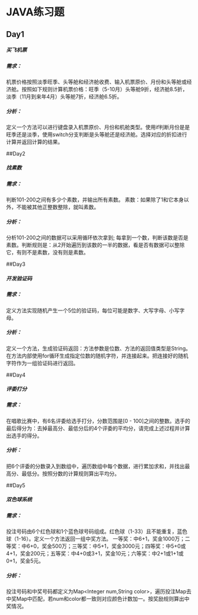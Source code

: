# JAVA练习题

## Day1

##### 买飞机票

##### 需求：

机票价格按照淡季旺季、头等舱和经济舱收费、输入机票原价、月份和头等舱或经济舱。按照如下规则计算机票价格：旺季（5-10月）头等舱9折，经济舱8.5折，淡季（11月到来年4月）头等舱7折，经济舱6.5折。

##### 分析：

定义一个方法可以进行键盘录入机票原价、月份和机舱类型。使用if判断月份是是旺季还是淡季，使用switch分支判断是头等舱还是经济舱。选择对应的折扣进行计算并返回计算的结果。

##Day2

##### 找素数

##### 需求：

判断101-200之间有多少个素数，并输出所有素数。
素数：如果除了1和它本身以外，不能被其他正整数整除，就叫素数。

##### 分析：

分析101-200之间的数据可以采用循环依次拿到; 每拿到一个数，判断该数是否是素数。判断规则是：从2开始遍历到该数的一半的数据，看是否有数据可以整除它，有则不是素数，没有则是素数。

##Day3

##### 开发验证码

##### 需求：

定义方法实现随机产生一个5位的验证码，每位可能是数字、大写字母、小写字母。

##### 分析：

定义一个方法，生成验证码返回：方法参数是位数、方法的返回值类型是String。在方法内部使用for循环生成指定位数的随机字符，并连接起来。把连接好的随机字符作为一组验证码进行返回。

##Day4

##### 评委打分

##### 需求：

在唱歌比赛中，有6名评委给选手打分，分数范围是[0 - 100]之间的整数。选手的最后得分为：去掉最高分、最低分后的4个评委的平均分，请完成上述过程并计算出选手的得分。

##### 分析：

把6个评委的分数录入到数组中，遍历数组中每个数据，进行累加求和，并找出最高分、最低分。按照分数的计算规则算出平均分。

##Day5

##### 双色球系统

##### 需求：

投注号码由6个红色球和1个蓝色球号码组成。红色球（1-33）且不能重复，蓝色球（1-16）。定义一个方法返回一组中奖方法。
一等奖：中6+1，奖金1000万；二等奖：中6+0，奖金500万；三等奖：中5+1，奖金3000元；四等奖：中5+0或4+1，奖金200元；五等奖：中4+0或3+1，奖金10元；六等奖：中2+1或1+1或0+1，奖金5元。

##### 分析：

投注号码和中奖号码都定义为Map<Integer num,String color>，遍历投注Map去中奖Map中匹配，若num和color都一致则对应颜色计数加一。按奖励规则算出中奖情况。
